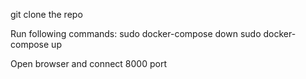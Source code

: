 git clone the repo

Run following commands:
	sudo docker-compose down
	sudo docker-compose up

Open browser and connect 8000 port

